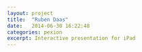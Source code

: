 ```yaml
---
layout: project
title:  "Ruben Daas"
date:   2014-06-30 16:22:48
categories: pexion
excerpt: Interactive presentation for iPad
---
```

